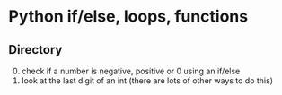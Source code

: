 # Python if/else, loops, functions
## Directory
0. check if a number is negative, positive or 0 using an if/else
1. look at the last digit of an int (there are lots of other ways to do this)
